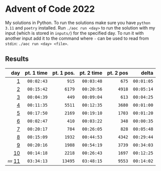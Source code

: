 # Advent of Code 2022

My solutions in Python. To run the solutions make sure you have `python 3.11` and `poetry` installed. Run `./aoc run <day>` to run the solution with my input (which is stored in `inputs/`) for the specified day. To run it with another input add it to the command where `-` can be used to read from `stdin`: `./aoc run <day> <file>`.

## Results

|                     day | pt. 1 time | pt. 1 pos. | pt. 2 time | pt. 2 pos |      delta |
| ----------------------: | ---------: | ---------: | ---------: | --------: | ---------: |
|     [1](aoc_2022/day01) | `00:02:43` |      `915` | `00:03:48` |     `675` | `00:01:05` |
|     [2](aoc_2022/day02) | `00:15:42` |     `6179` | `00:20:56` |    `4918` | `00:05:14` |
|     [3](aoc_2022/day03) | `00:04:39` |      `449` | `00:09:04` |     `613` | `00:04:25` |
|     [4](aoc_2022/day04) | `00:11:35` |     `5511` | `00:12:35` |    `3680` | `00:01:00` |
|     [5](aoc_2022/day05) | `00:17:50` |     `2169` | `00:19:10` |    `1703` | `00:01:20` |
|     [6](aoc_2022/day06) | `00:02:47` |      `410` | `00:03:22` |     `348` | `00:00:35` |
|     [7](aoc_2022/day07) | `00:20:17` |      `784` | `00:26:05` |     `828` | `00:05:48` |
|     [8](aoc_2022/day08) | `00:15:09` |     `1932` | `00:44:53` |    `4342` | `00:29:44` |
|     [9](aoc_2022/day09) | `00:20:16` |     `1988` | `00:54:19` |    `3739` | `00:34:03` |
|    [10](aoc_2022/day10) | `00:14:18` |     `2218` | `00:26:43` |    `1697` | `00:12:25` |
| 💤 [11](aoc_2022/day10) | `03:34:13` |    `13495` | `03:48:15` |    `9553` | `00:14:02` |
